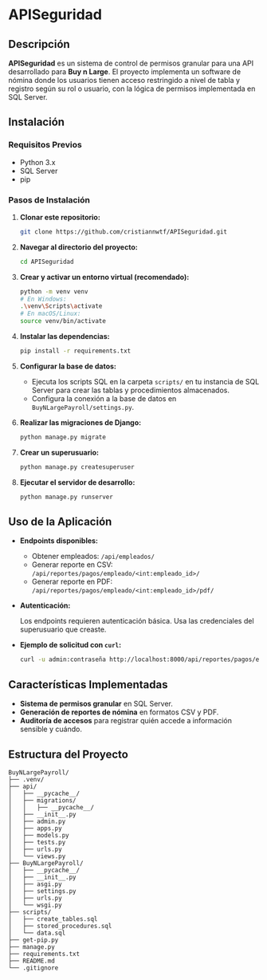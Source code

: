 # APISeguridad

## Descripción

**APISeguridad** es un sistema de control de permisos granular para una API desarrollado para **Buy n Large**. El proyecto implementa un software de nómina donde los usuarios tienen acceso restringido a nivel de tabla y registro según su rol o usuario, con la lógica de permisos implementada en SQL Server.

## Instalación

### Requisitos Previos

- Python 3.x
- SQL Server
- pip

### Pasos de Instalación

1. **Clonar este repositorio:**

    ```bash
    git clone https://github.com/cristiannwtf/APISeguridad.git
    ```

2. **Navegar al directorio del proyecto:**

    ```bash
    cd APISeguridad
    ```

3. **Crear y activar un entorno virtual (recomendado):**

    ```bash
    python -m venv venv
    # En Windows:
    .\venv\Scripts\activate
    # En macOS/Linux:
    source venv/bin/activate
    ```

4. **Instalar las dependencias:**

    ```bash
    pip install -r requirements.txt
    ```

5. **Configurar la base de datos:**

    - Ejecuta los scripts SQL en la carpeta `scripts/` en tu instancia de SQL Server para crear las tablas y procedimientos almacenados.
    - Configura la conexión a la base de datos en `BuyNLargePayroll/settings.py`.

6. **Realizar las migraciones de Django:**

    ```bash
    python manage.py migrate
    ```

7. **Crear un superusuario:**

    ```bash
    python manage.py createsuperuser
    ```

8. **Ejecutar el servidor de desarrollo:**

    ```bash
    python manage.py runserver
    ```

## Uso de la Aplicación

- **Endpoints disponibles:**

  - Obtener empleados: `/api/empleados/`
  - Generar reporte en CSV: `/api/reportes/pagos/empleado/<int:empleado_id>/`
  - Generar reporte en PDF: `/api/reportes/pagos/empleado/<int:empleado_id>/pdf/`

- **Autenticación:**

  Los endpoints requieren autenticación básica. Usa las credenciales del superusuario que creaste.

- **Ejemplo de solicitud con `curl`:**

    ```bash
    curl -u admin:contraseña http://localhost:8000/api/reportes/pagos/empleado/1/
    ```

## Características Implementadas

- **Sistema de permisos granular** en SQL Server.
- **Generación de reportes de nómina** en formatos CSV y PDF.
- **Auditoría de accesos** para registrar quién accede a información sensible y cuándo.

## Estructura del Proyecto

```plaintext
BuyNLargePayroll/
├── .venv/
├── api/
│   ├── __pycache__/
│   ├── migrations/
│   │   ├── __pycache__/
│   ├── __init__.py
│   ├── admin.py
│   ├── apps.py
│   ├── models.py
│   ├── tests.py
│   ├── urls.py
│   └── views.py
├── BuyNLargePayroll/
│   ├── __pycache__/
│   ├── __init__.py
│   ├── asgi.py
│   ├── settings.py
│   ├── urls.py
│   └── wsgi.py
├── scripts/
│   ├── create_tables.sql
│   ├── stored_procedures.sql
│   └── data.sql
├── get-pip.py
├── manage.py
├── requirements.txt
├── README.md
└── .gitignore
